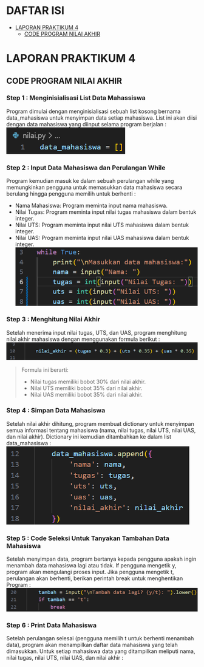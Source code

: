 DAFTAR ISI
==========
- [LAPORAN PRAKTIKUM 4](#laporan-praktikum-4)    
    - [CODE PROGRAM NILAI AKHIR](#code-program-nilai-akhir)

# LAPORAN PRAKTIKUM 4

## CODE PROGRAM NILAI AKHIR

### Step 1 : Menginisialisasi List Data Mahassiswa
Program dimulai dengan menginisialisasi sebuah list kosong bernama data_mahasiswa untuk menyimpan data setiap mahasiswa. List ini akan diisi dengan data mahasiswa yang diinput selama program berjalan :
![gambar1](ss/1.png)

### Step 2 : Input Data Mahasiswa dan Perulangan While
Program kemudian masuk ke dalam sebuah perulangan while yang memungkinkan pengguna untuk memasukkan data mahasiswa secara berulang hingga pengguna memilih untuk berhenti :

- Nama Mahasiswa: Program meminta input nama mahasiswa.
- Nilai Tugas: Program meminta input nilai tugas mahasiswa dalam bentuk integer.
- Nilai UTS: Program meminta input nilai UTS mahasiswa dalam bentuk integer.
- Nilai UAS: Program meminta input nilai UAS mahasiswa dalam bentuk integer.
![gambar1](ss/8.png)

### Step 3 : Menghitung Nilai Akhir
Setelah menerima input nilai tugas, UTS, dan UAS, program menghitung nilai akhir mahasiswa dengan menggunakan formula berikut :
![gambar1](ss/3.png)

> Formula ini berarti:
> - Nilai tugas memiliki bobot 30% dari nilai akhir.
> - Nilai UTS memiliki bobot 35% dari nilai akhir.
> - Nilai UAS memiliki bobot 35% dari nilai akhir.

### Step 4 : Simpan Data Mahasiswa
Setelah nilai akhir dihitung, program membuat dictionary untuk menyimpan semua informasi tentang mahasiswa (nama, nilai tugas, nilai UTS, nilai UAS, dan nilai akhir). Dictionary ini kemudian ditambahkan ke dalam list data_mahasiswa :
![gambar1](ss/4.png)

### Step 5 : Code Seleksi Untuk Tanyakan Tambahan Data Mahasiswa
Setelah menyimpan data, program bertanya kepada pengguna apakah ingin menambah data mahasiswa lagi atau tidak. If pengguna mengetik y, program akan mengulangi proses input. Jika pengguna mengetik t, perulangan akan berhenti, berikan perintah break untuk menghentikan Program :
![gambar1](ss/5.png)

### Step 6 : Print Data Mahasiswa
Setelah perulangan selesai (pengguna memilih t untuk berhenti menambah data), program akan menampilkan daftar data mahasiswa yang telah dimasukkan. Untuk setiap mahasiswa data yang ditampilkan meliputi nama, nilai tugas, nilai UTS, nilai UAS, dan nilai akhir :
